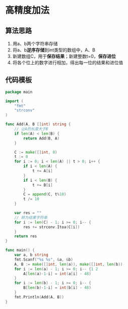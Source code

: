 # 高精度加法

## 算法思路

1. 用a、b两个字符串存储
2. 将a、b**逆序存储**到int类型的数组中，A、B
3. 新建数组C，用于**保存结果**；新建整数t=0，**保存进位**
4. 将各个位上的数字进行相加，得出每一位的结果和进位值

## 代码模板

```go
package main

import (
	"fmt"
	"strconv"
)

func Add(A, B []int) string {
	// 让A的长度大于B
	if len(A) < len(B) {
		return Add(B, A)
	}

	C := make([]int, 0)
	t := 0
	for i := 0; i < len(A) || t > 0; i++ {
        if i < len(A) {
            t += A[i]
        }
		if i < len(B) {
			t += B[i]
		}
		C = append(C, t%10)
		t /= 10
	}

	var res = ""
	// 转为结果字符串
	for i := len(C) - 1; i >= 0; i-- {
		res += strconv.Itoa(C[i])
	}
	return res
}

func main() {
	var a, b string
	fmt.Scanf("%s %s", &a, &b)
	A, B := make([]int, len(a)), make([]int, len(b))
	for i := len(a) - 1; i >= 0; i-- {1 2
		A[len(a)-1-i] = int(a[i] - 48)
	}
	for i := len(b) - 1; i >= 0; i-- {
		B[len(b)-1-i] = int(b[i] - 48)
	}
	fmt.Println(Add(A, B))
}

```

